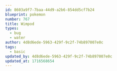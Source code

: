 ```yaml
---
id: 8603a9f7-7baa-44d9-a2b6-854dd5cf7b24
blueprint: pokemon
number: 767
title: Wimpod
types:
  - bug
  - water
author: 4d8d6ede-5963-429f-9c2f-74b897007e0c
tags:
  - basic
updated_by: 4d8d6ede-5963-429f-9c2f-74b897007e0c
updated_at: 1716568654
---
```

